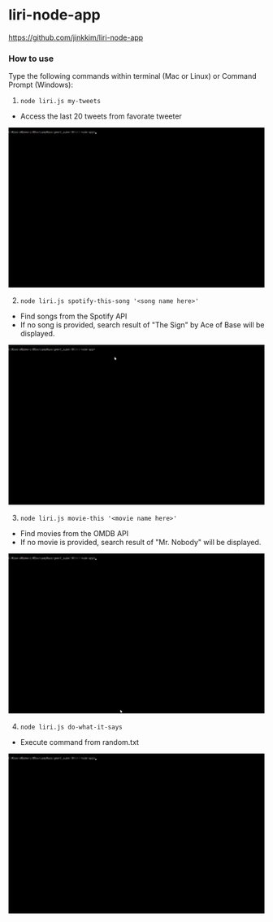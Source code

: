 # liri-node-app

https://github.com/jinkkim/liri-node-app

### How to use

Type the following commands within terminal (Mac or Linux) or Command Prompt (Windows):

1. `node liri.js my-tweets`
  - Access the last 20 tweets from favorate tweeter

![TweetDemo](1.tweet.gif)

2. `node liri.js spotify-this-song '<song name here>'`
  - Find songs from the Spotify API
  - If no song is provided, search result of "The Sign" by Ace of Base will be displayed.

![SpotifyDemo](2.spotify.gif)

3. `node liri.js movie-this '<movie name here>'`
  - Find movies from the OMDB API
  - If no movie is provided, search result of "Mr. Nobody" will be displayed.

![MovieDemo](3.movie.gif)

4. `node liri.js do-what-it-says`
  - Execute command from random.txt 

![DoItDemo](4.do-it.gif)
